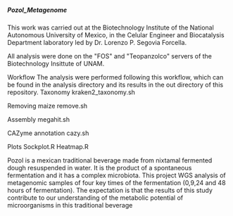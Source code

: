 ##### Pozol_Metagenome

This work was carried out at the Biotechnology Institute of the National Autonomous University of Mexico, in the Celular Engineer and Biocatalysis Department laboratory led by Dr. Lorenzo P. Segovia Forcella.

All analysis were done on the "FOS" and "Teopanzolco" servers of the Biotechnology Insittute of UNAM.

Workflow
The analysis were performed following this workflow, which can be found in the analysis directory and its results in the out directory of this repository.
Taxonomy
kraken2_taxonomy.sh

Removing maize
remove.sh

Assembly
megahit.sh


CAZyme annotation
cazy.sh

Plots
Sockplot.R
Heatmap.R



Pozol is a mexican traditional beverage made from nixtamal fermented dough resuspended in water. It is the product of a spontaneous fermentation and it has a complex microbiota. This project WGS analysis of metagenomic samples of four key times of the fermentation (0,9,24 and 48 hours of fermentation).
The expectation is that the results of this study contribute to our understanding of the metabolic potential of microorganisms in this traditional beverage
